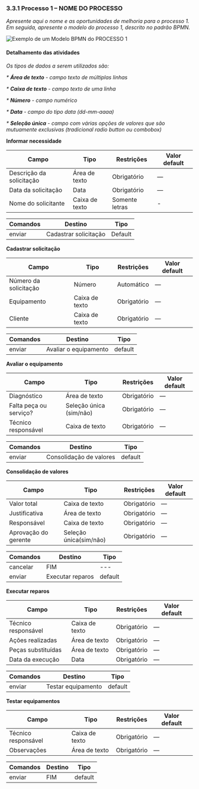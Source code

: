 ### 3.3.1 Processo 1 – NOME DO PROCESSO

_Apresente aqui o nome e as oportunidades de melhoria para o processo 1. 
Em seguida, apresente o modelo do processo 1, descrito no padrão BPMN._
 
![Exemplo de um Modelo BPMN do PROCESSO 1](../images/process.png "Modelo BPMN do Processo 1.")

#### Detalhamento das atividades

_Os tipos de dados a serem utilizados são:_

_* **Área de texto** - campo texto de múltiplas linhas_

_* **Caixa de texto** - campo texto de uma linha_

_* **Número** - campo numérico_

_* **Data** - campo do tipo data (dd-mm-aaaa)_

_* **Seleção única** - campo com várias opções de valores que são mutuamente exclusivas (tradicional radio button ou combobox)_


**Informar necessidade**

| **Campo**       | **Tipo**         | **Restrições** | **Valor default** |
| ---             | ---              | ---            | ---               |
| Descrição da solicitação | Área de texto  |   Obrigatório             |        —           |
| Data da solicitação | 	Data  |   Obrigatório             |        —           |
| Nome do solicitante | Caixa de texto  |  	Somente letras           |        -         |


| **Comandos**         |  **Destino**                   | **Tipo** |
| ---                  | ---                            | ---               |
| enviar | Cadastrar solicitação  | Default |




**Cadastrar solicitação**

| **Campo**       | **Tipo**         | **Restrições** | **Valor default** |
| ---             | ---              | ---            | ---               |
| Número da solicitação | 	Número  |        	Automático        |          —        |
|         Equipamento       |           Caixa de texto       |      	Obrigatório      |        —           |
|         Cliente       |           Caixa de texto       |      	Obrigatório      |        —           |

| **Comandos**         |  **Destino**                   | **Tipo**          |
| ---                  | ---                            | ---               |
| enviar | Avaliar o equipamento  | default | 




**Avaliar o equipamento**

| **Campo**       | **Tipo**         | **Restrições** | **Valor default** |
| ---             | ---              | ---            | ---               |
|         Diagnóstico       |           Área de texto       |      	Obrigatório      |        —           |
|         Falta peça ou serviço?       |           Seleção única (sim/não)       |      	Obrigatório      |        —           |
|         Técnico responsável      |           Caixa de texto       |      	Obrigatório      |        —           |

| **Comandos**         |  **Destino**                   | **Tipo**          |
| ---                  | ---                            | ---               |
| enviar | Consolidação de valores  | default |




**Consolidação de valores**

| **Campo**       | **Tipo**         | **Restrições** | **Valor default** |
| ---             | ---              | ---            | ---               |
|         Valor total       |           Caixa de texto       |      	Obrigatório      |        —           |
|         Justificativa       |          Área de texto      |      	Obrigatório      |        —           |
|         Responsável      |           Caixa de texto       |      	Obrigatório      |        —           |
|         Aprovação do gerente      |           Seleção única(sim/não)       |      	Obrigatório      |        —           |

| **Comandos**         |  **Destino**                   | **Tipo**          |
| ---                  | ---                            | ---               |
| cancelar                | FIM                           | ---               |
| enviar | Executar reparos  | default |




**Executar reparos**

| **Campo**       | **Tipo**         | **Restrições** | **Valor default** |
| ---             | ---              | ---            | ---               |
|         Técnico responsável      |           Caixa de texto       |      	Obrigatório      |        —           |
|         Ações realizadas      |          Área de texto     |      	Obrigatório      |        —           |
|         Peças substituídas      |           Área de texto       |      	Obrigatório      |        —           |
|         Data da execução    |          Data       |      	Obrigatório      |        —           |

| **Comandos**         |  **Destino**                   | **Tipo**          |
| ---                  | ---                            | ---               |
| enviar | Testar equipamento  | default |




**Testar equipamentos**

| **Campo**       | **Tipo**         | **Restrições** | **Valor default** |
| ---             | ---              | ---            | ---               |
|         Técnico responsável      |           Caixa de texto       |      	Obrigatório      |        —           |
|         Observações    |          Área de texto     |      	Obrigatório      |        —           |

| **Comandos**         |  **Destino**                   | **Tipo**          |
| ---                  | ---                            | ---               |
| enviar | FIM  | default |
